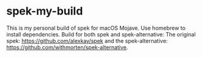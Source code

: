 # spek-my-build
This is my personal build of spek for macOS Mojave.
Use homebrew to install dependencies.
Build for both spek and spek-alternative:
The original spek: <https://github.com/alexkay/spek> and
the spek-alternative: <https://github.com/withmorten/spek-alternative>.
